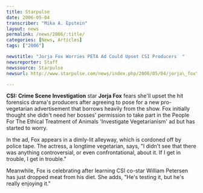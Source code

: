 ```yaml
---
title: Starpulse
date: 2006-05-04
transcriber: "Mika A. Epstein"
layout: news
permalink: /news/2006/:title/
categories: [News, Articles]
tags: ["2006"]

newstitle: "Jorja Fox Worries PETA Ad Could Upset CSI Producers  "
newsreporter: Staff
newssource: Starpulse
newsurl: http://www.starpulse.com/news/index.php/2006/05/04/jorja\_fox\_worries\_peta\_ad\_could\_upset_cs

---
```


**CSI: Crime Scene Investigation** star **Jorja Fox** fears she'll upset the hit forensics drama's producers after agreeing to pose for a new pro-vegetarian advertisement that borrows heavily from the show. Fox initially thought she didn't need her bosses' permission to take part in the People For The Ethical Treatment of Animals 'Investigate Vegetarianism' ad but has started to worry.

In the ad, Fox appears in a dimly-lit alleyway, which is cordoned off by police tape. The actress, a longtime vegetarian, says, "I didn't see that there was anything controversial, or even confrontational, about it. If I get in trouble, I get in trouble."

Meanwhile, Fox is celebrating after learning CSI co-star William Petersen has just dropped meat from his diet. She adds, "He's testing it, but he's really enjoying it."
